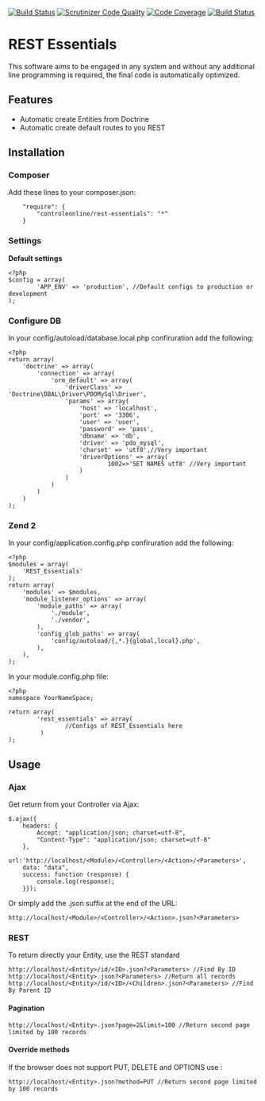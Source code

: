 [![Build Status](https://travis-ci.org/ControleOnline/rest-essentials.svg)](https://travis-ci.org/ControleOnline/rest-essentials)
[![Scrutinizer Code Quality](https://scrutinizer-ci.com/g/ControleOnline/rest-essentials/badges/quality-score.png?b=master)](https://scrutinizer-ci.com/g/ControleOnline/rest-essentials/)
[![Code Coverage](https://scrutinizer-ci.com/g/ControleOnline/rest-essentials/badges/coverage.png?b=master)](https://scrutinizer-ci.com/g/ControleOnline/rest-essentials/)
[![Build Status](https://scrutinizer-ci.com/g/ControleOnline/rest-essentials/badges/build.png?b=master)](https://scrutinizer-ci.com/g/ControleOnline/rest-essentials/)

# REST Essentials #

This software aims to be engaged in any system and without any additional line programming is required, the final code is automatically optimized.

## Features ##
* Automatic create Entities from Doctrine
* Automatic create default routes to you REST

## Installation ##
### Composer ###
Add these lines to your composer.json:

```
    "require": {
        "controleonline/rest-essentials": "*"        
    }

```


### Settings ###

**Default settings**
```
<?php
$config = array(
        'APP_ENV' => 'production', //Default configs to production or development
);
```

### Configure DB ###
In your config/autoload/database.local.php confiruration add the following:

```
<?php
return array(
    'doctrine' => array(
        'connection' => array(
            'orm_default' => array(
                'driverClass' => 'Doctrine\DBAL\Driver\PDOMySql\Driver',
                'params' => array(
                    'host' => 'localhost',
                    'port' => '3306',
                    'user' => 'user',
                    'password' => 'pass',
                    'dbname' => 'db',
                    'driver' => 'pdo_mysql',
                    'charset' => 'utf8',//Very important
                    'driverOptions' => array(
                            1002=>'SET NAMES utf8' //Very important
                    )
                )
            )
        )
    )
);
```


### Zend 2 ###
In your config/application.config.php confiruration add the following:

```
<?php
$modules = array(
    'REST_Essentials' 
);
return array(
    'modules' => $modules,
    'module_listener_options' => array(
        'module_paths' => array(
            './module',
            './vendor',
        ),
        'config_glob_paths' => array(
            'config/autoload/{,*.}{global,local}.php',
        ),
    ),
);
```
In your module.config.php file:

```
<?php
namespace YourNameSpace;

return array(
        'rest_essentials' => array(
                //Configs of REST_Essentials here
         )
);
```

## Usage ##

### Ajax ###
Get return from your Controller via Ajax:
```
$.ajax({
    headers: {
        Accept: "application/json; charset=utf-8",
        "Content-Type": "application/json; charset=utf-8"
    },
    url:'http://localhost/<Module>/<Controller>/<Action>/<Parameters>',
    data: "data",
    success: function (response) {
        console.log(response);
    }});
```
Or simply add the .json suffix at the end of the URL:
```
http://localhost/<Module>/<Controller>/<Action>.json?<Parameters>
```

### REST ###
To return directly your Entity, use the REST standard
```
http://localhost/<Entity>/id/<ID>.json?<Parameters> //Find By ID
http://localhost/<Entity>.json?<Parameters> //Return all records
http://localhost/<Entity>/id/<ID>/<Children>.json?<Parameters> //Find By Parent ID
```
#### Pagination ####
```
http://localhost/<Entity>.json?page=2&limit=100 //Return second page limited by 100 records
```
#### Override methods ####
If the browser does not support PUT, DELETE and OPTIONS use :
```
http://localhost/<Entity>.json?method=PUT //Return second page limited by 100 records
```